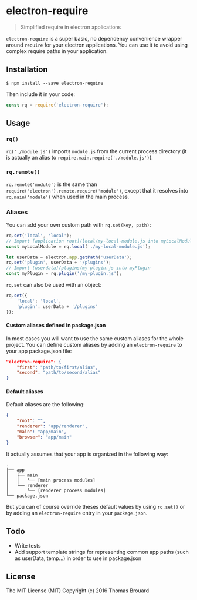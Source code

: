 # electron-require

> Simplified require in electron applications

`electron-require` is a super basic, no dependency convenience wrapper around `require` for your electron applications. You can use it to avoid using complex require paths in your application.

## Installation

`$ npm install --save electron-require`

Then include it in your code:

```javascript
const rq = require('electron-require');
```

## Usage

### `rq()`

`rq('./module.js')` imports `module.js` from the current process directory (it is actually an alias to `require.main.require('./module.js')`).

### `rq.remote()`

`rq.remote('module')` is the same than `require('electron').remote.require('module')`, except that it resolves into `rq.main('module')` when used in the main process.

### Aliases

You can add your own custom path with `rq.set(key, path)`:

```javascript
rq.set('local', 'local');
// Import [application root]/local/my-local-module.js into myLocalModule
const myLocalModule = rq.local('./my-local-module.js');

let userData = electron.app.getPath('userData');
rq.set('plugin', userData + '/plugins');
// Import [userdata]/plugins/my-plugin.js into myPlugin
const myPlugin = rq.plugin('/my-plugin.js'); 
```

`rq.set` can also be used with an object:

```javascript
rq.set({
	'local': 'local',
    'plugin': userData + '/plugins'
});
```

#### Custom aliases defined in package.json

In most cases you will want to use the same custom aliases for the whole project. You can define custom aliases by adding an `electron-require` to your app package.json file:

```json
"electron-require": {
    "first": "path/to/first/alias",
	"second": "path/to/second/alias"
}
```

#### Default aliases

Default aliases are the following: 

```json
{
    "root": "",
    "renderer": "app/renderer",
    "main": "app/main",
    "browser": "app/main"
}
```

It actually assumes that your app is organized in the following way:

```
.
├── app
│   ├── main
│   │   └── [main process modules]
│   └── renderer
│       └── [renderer process modules]
└── package.json
```

But you can of course override theses default values by using `rq.set()` or by adding an `electron-require` entry in your `package.json`.

## Todo

* Write tests
* Add support template strings for representing common app paths (such as userData, temp...) in order to use in package.json

## License

The MIT License (MIT)
Copyright (c) 2016 Thomas Brouard
